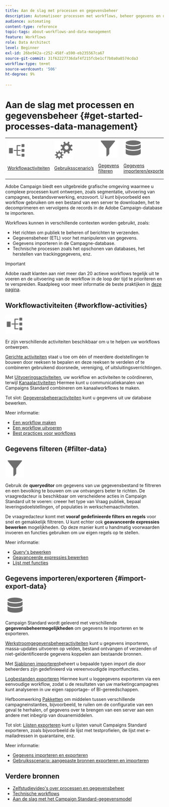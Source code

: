 ```yaml
---
title: Aan de slag met processen en gegevensbeheer
description: Automatiseer processen met workflows, beheer gegevens en doelgroepen, verzend berichten, en meer.
audience: automating
content-type: reference
topic-tags: about-workflows-and-data-management
feature: Workflows
role: Data Architect
level: Beginner
exl-id: 26be942a-c252-458f-a590-eb235567ca67
source-git-commit: 31f62227736daf4f215fcbe1cf7b0a0a8574cda3
workflow-type: tm+mt
source-wordcount: '506'
ht-degree: 9%

---
```


# Aan de slag met processen en gegevensbeheer {#get-started-processes-data-management}

<table>
<tr>
<td><img src="assets/do-not-localize/icon_workflows.svg" width="60px"><p><a href="#workflow-activities">Workflowactiviteiten</a></p></td><td><img src="assets/do-not-localize/icon_activities.svg" width="60px"><p><a href="../../automating/using/workflow-created-query-with-complement.md">Gebruiksscenario’s</a></p></td><td><img src="assets/do-not-localize/icon_filter.svg" width="60px"><p><a href="#filter-data">Gegevens filteren</a></p></td>
<td><img src="assets/do-not-localize/icon_manage.svg" width="60px"><p><a href="#import-export-data">Gegevens importeren/exporteren</a></p></td></tr>
</table>

Adobe Campaign biedt een uitgebreide grafische omgeving waarmee u complexe processen kunt ontwerpen, zoals segmentatie, uitvoering van campagnes, bestandsverwerking, enzovoort. U kunt bijvoorbeeld een workflow gebruiken om een bestand van een server te downloaden, het te decomprimeren en vervolgens de records in de Adobe Campaign-database te importeren.

Workflows kunnen in verschillende contexten worden gebruikt, zoals:

* Het richten om publiek te beheren of berichten te verzenden.
* Gegevensbeheer (ETL) voor het manipuleren van gegevens.
* Gegevens importeren in de Campagne-database.
* Technische processen zoals het opschonen van databases, het herstellen van trackinggegevens, enz.

>[!IMPORTANT]
>
> Adobe raadt klanten aan niet meer dan 20 actieve workflows tegelijk uit te voeren en de uitvoering van de workflow in de loop der tijd te prioriteren en te verspreiden. Raadpleeg voor meer informatie de beste praktijken in [deze pagina](../../automating/using/best-practices-workflows.md).

## Workflowactiviteiten {#workflow-activities}

<img src="assets/do-not-localize/icon_workflows.svg" width="60px">

Er zijn verschillende activiteiten beschikbaar om u te helpen uw workflows ontwerpen.

[Gerichte activiteiten](../../automating/using/about-targeting-activities.md) staat u toe om één of meerdere doelstellingen te bouwen door reeksen te bepalen en deze reeksen te verdelen of te combineren gebruikend doorsnede, vereniging, of uitsluitingsverrichtingen.

Met [Uitvoeringsactiviteiten](../../automating/using/about-execution-activities.md), uw workflow en activiteiten te coördineren, terwijl [Kanaalactiviteiten](../../automating/using/about-channel-activities.md) Hiermee kunt u communicatiekanalen van Campaigns Standard combineren om kanaalworkflows te maken.

Tot slot: [Gegevensbeheeractiviteiten](../../automating/using/about-data-management-activities.md) kunt u gegevens uit uw database bewerken.

Meer informatie:

* [Een workflow maken](../../automating/using/building-a-workflow.md)
* [Een workflow uitvoeren](../../automating/using/about-workflow-execution.md)
* [Best practices voor workflows](../../automating/using/best-practices-workflows.md)

## Gegevens filteren {#filter-data}

<img src="assets/do-not-localize/icon_filter.svg" width="60px">

Gebruik de **queryeditor** om gegevens van uw gegevensbestand te filtreren en een bevolking te bouwen om uw ontvangers beter te richten. De vraagredacteur is beschikbaar om verscheidene acties in Campaign Standard uit te voeren: creeer het type van Vraag publiek, bepaal leveringsdoelstellingen, of populaties in werkschemaactiviteiten.

De vraagredacteur komt met **vooraf gedefinieerde filters en regels** voor snel en gemakkelijk filtreren. U kunt echter ook **geavanceerde expressies bewerken** mogelijkheden. Op deze manier kunt u handmatig voorwaarden invoeren en functies gebruiken om uw eigen regels op te stellen.

Meer informatie:

* [Query&#39;s bewerken](../../automating/using/editing-queries.md)
* [Geavanceerde expressies bewerken](../../automating/using/advanced-expression-editing.md)
* [Lijst met functies](../../automating/using/list-of-functions.md)

## Gegevens importeren/exporteren {#import-export-data}

<img src="assets/do-not-localize/icon_manage.svg" width="60px">

Campaign Standard wordt geleverd met verschillende **gegevensbeheermogelijkheden** om gegevens te importeren en te exporteren.

[Werkstroomgegevensbeheeractiviteiten](../../automating/using/about-data-management-activities.md) kunt u gegevens importeren, massa-updates uitvoeren op velden, bestand ontvangen of verzenden of niet-geïdentificeerde gegevens koppelen aan bestaande bronnen.

Met [Sjablonen importeren](../../automating/using/importing-data-with-import-templates.md)beheert u bepaalde typen import die door beheerders zijn gedefinieerd via vereenvoudigde importfuncties.

[Logbestanden exporteren](../../automating/using/exporting-logs.md) Hiermee kunt u loggegevens exporteren via een eenvoudige workflow, zodat u de resultaten van uw marketingcampagnes kunt analyseren in uw eigen rapportage- of BI-gereedschappen.

Hefboomwerking [Pakketten](../../automating/using/managing-packages.md) om middelen tussen verschillende campagneinstanties, bijvoorbeeld, te ruilen om de configuratie van een geval te herhalen, of gegevens over te brengen van een server aan een andere met inbegrip van douanemiddelen.

Tot slot: [Lijsten exporteren](../../automating/using/exporting-lists.md) kunt u lijsten vanuit Campaigns Standard exporteren, zoals bijvoorbeeld de lijst met testprofielen, de lijst met e-mailadressen in quarantaine, enz.

Meer informatie:

* [Gegevens importeren en exporteren](../../automating/using/about-data-import-and-export.md)
* [Gebruiksscenario: aangepaste bronnen exporteren en importeren](../../automating/using/exporting-importing-custom-resources.md)

## Verdere bronnen

* [Zelfstudievideo&#39;s over processen en gegevensbeheer](https://experienceleague.adobe.com/docs/campaign-standard-learn/tutorials/managing-processes-and-data/creating-a-workflow.html?lang=nl)
* [Technische workflows](../../administration/using/technical-workflows.md)
* [Aan de slag met het Campaign Standard-gegevensmodel](../../developing/using/get-started-data-model.md)
